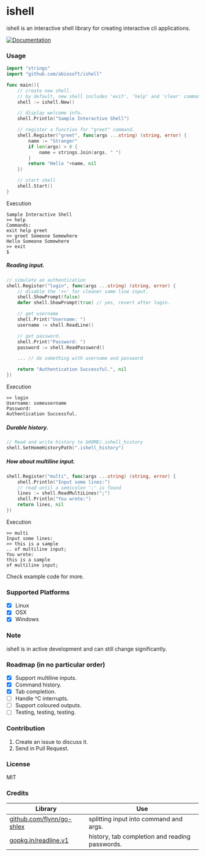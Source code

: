 # ishell
ishell is an interactive shell library for creating interactive cli applications.

[![Documentation](https://img.shields.io/badge/godoc-reference-blue.svg?style=flat-square)](https://godoc.org/github.com/abiosoft/ishell)

### Usage

```go
import "strings"
import "github.com/abiosoft/ishell"

func main(){
    // create new shell.
    // by default, new shell includes 'exit', 'help' and 'clear' commands.
    shell := ishell.New()

	// display welcome info.
	shell.Println("Sample Interactive Shell")

	// register a function for "greet" command.
    shell.Register("greet", func(args ...string) (string, error) {
        name := "Stranger"
        if len(args) > 0 {
            name = strings.Join(args, " ")
        }
		return "Hello "+name, nil
	})

	// start shell
	shell.Start()
}
```
Execution
```
Sample Interactive Shell
>> help
Commands:
exit help greet
>> greet Someone Somewhere
Hello Someone Somewhere
>> exit
$
```

##### Reading input.
```go
// simulate an authentication
shell.Register("login", func(args ...string) (string, error) {
	// disable the '>>' for cleaner same line input.
	shell.ShowPrompt(false)
	defer shell.ShowPrompt(true) // yes, revert after login.

    // get username
	shell.Print("Username: ")
	username := shell.ReadLine()

    // get password.
	shell.Print("Password: ")
	password := shell.ReadPassword()

	... // do something with username and password

    return "Authentication Successful.", nil
})
```
Execution
```
>> login
Username: someusername
Password:
Authentication Successful.
```

##### Durable history.
```go
// Read and write history to $HOME/.ishell_history
shell.SetHomeHistoryPath(".ishell_history")
```

##### How about multiline input.
```go
shell.Register("multi", func(args ...string) (string, error) {
	shell.Println("Input some lines:")
	// read until a semicolon ';' is found
	lines := shell.ReadMultiLines(";")
	shell.Println("You wrote:")
	return lines, nil
})
```
Execution
```
>> multi
Input some lines:
>> this is a sample 
.. of multiline input;
You wrote:
this is a sample
of multiline input;
```

Check example code for more.

### Supported Platforms
* [x] Linux
* [x] OSX
* [x] Windows

### Note
ishell is in active development and can still change significantly.

### Roadmap (in no particular order)
* [x] Support multiline inputs.
* [x] Command history.
* [x] Tab completion.
* [ ] Handle ^C interrupts.
* [ ] Support coloured outputs.
* [ ] Testing, testing, testing.

### Contribution
1. Create an issue to discuss it.
2. Send in Pull Request.

### License
MIT

### Credits
Library | Use
------- | -----
[github.com/flynn/go-shlex](http://github.com/flynn/go-shlex) | splitting input into command and args.
[gopkg.in/readline.v1](http://gopkg.in/readline.v1) | history, tab completion and reading passwords.
